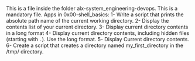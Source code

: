 
This is a file inside the folder alx-system_engineering-devops.
This is a mandatory file.
Apps in 0x00-shell_basics:
1- Write a script that prints the absolute path name of the current working directory. 
2- Display the contents list of your current directory.
3- Display current directory contents in a long format
4- Display current directory contents, including hidden files (starting with `.`). Use the long format.
5- Display Current directory contents.
6- Create a script that creates a directory named my_first_directory in the /tmp/ directory.

